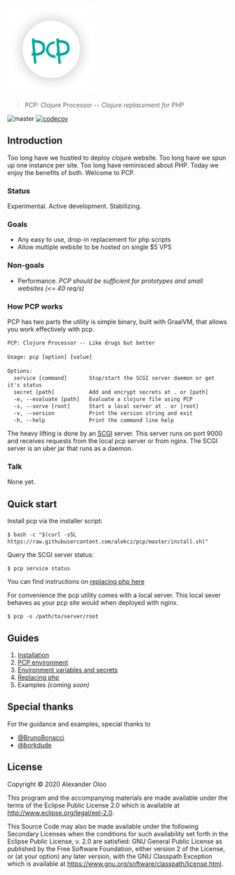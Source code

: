 <img src="assets/logo/logo@2x.png" width="200px">

> PCP: Clojure Processor -- _Clojure replacement for PHP_  
  
![master](https://github.com/alekcz/pcp/workflows/master/badge.svg) [![codecov](https://codecov.io/gh/alekcz/pcp/branch/master/graph/badge.svg)](https://codecov.io/gh/alekcz/pcp)

## Introduction

Too long have we hustled to deploy clojure website. Too long have we spun up one instance per site. Too long have reminisced about PHP. Today we enjoy the benefits of both. Welcome to PCP.

### Status
Experimental. Active development. Stabilizing.    

### Goals

* Any easy to use, drop-in replacement for php scripts
* Allow multiple website to be hosted on single $5 VPS

### Non-goals

* Performance.  _PCP should be sufficient for prototypes and small websites  (<= 40 req/s)_

### How PCP works
PCP has two parts the utility is simple binary, built with GraalVM, that allows you work effectively with pcp. 
```
PCP: Clojure Processor -- Like drugs but better

Usage: pcp [option] [value]

Options:
  service [command]       Stop/start the SCGI server daemon or get it's status
  secret [path]           Add and encrypt secrets at . or [path]
  -e, --evaluate [path]   Evaluate a clojure file using PCP
  -s, --serve [root]      Start a local server at . or [root]
  -v, --version           Print the version string and exit
  -h, --help              Print the command line help
```      
The heavy lifting is done by an [SCGI](https://en.wikipedia.org/wiki/Simple_Common_Gateway_Interface) server. This server runs on port 9000 and receives requests from the local pcp server or from nginx. The SCGI server is an uber jar that runs as a daemon.

### Talk

None yet.

## Quick start
Install pcp via the installer script:
``` shellsession
$ bash -c "$(curl -sSL https://raw.githubusercontent.com/alekcz/pcp/master/install.sh)"
```

Query the SCGI server status:
``` shellsession
$ pcp service status
```
You can find instructions on [replacing php here](./docs/replacing-php.md)

For convenience the pcp utility comes with a local server. This local sever behaves as your pcp site would when deployed with nginx. 

``` shellsession
$ pcp -s /path/to/server/root
```

## Guides

1. [Installation](./docs/installation.md)
2. [PCP environment](./docs/pcp-environment.md)
3. [Environment variables and secrets](./docs/environment-variables-and-secrets.md)
4. [Replacing php](./docs/replacing-php.md)
5. Examples _(coming soon)_

## Special thanks
For the guidance and examples, special thanks to

- [@BrunoBonacci](https://github.com/BrunoBonacci) 
- [@borkdude](https://github.com/borkdude) 

## License

Copyright © 2020 Alexander Oloo

This program and the accompanying materials are made available under the terms of the Eclipse Public License 2.0 which is available at http://www.eclipse.org/legal/epl-2.0.

This Source Code may also be made available under the following Secondary Licenses when the conditions for such availability set forth in the Eclipse Public License, v. 2.0 are satisfied: GNU General Public License as published by the Free Software Foundation, either version 2 of the License, or (at your option) any later version, with the GNU Classpath Exception which is available at https://www.gnu.org/software/classpath/license.html.